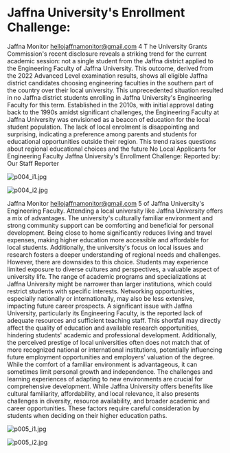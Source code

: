 # Jaffna University's Enrollment Challenge:

Jaffna Monitor
hellojaffnamonitor@gmail.com
4
T
he University Grants Commission's recent disclosure 
reveals a striking trend for the current academic 
session: not a single student from the Jaffna district 
applied to the Engineering Faculty of Jaffna University. 
This outcome, derived from the 2022 Advanced Level 
examination results, shows all eligible Jaffna district 
candidates choosing engineering faculties in the southern 
part of the country over their local university. This 
unprecedented situation resulted in no Jaffna district 
students enrolling in Jaffna University's Engineering 
Faculty for this term.
Established in the 2010s, with initial approval dating back 
to the 1990s amidst significant challenges, the Engineering 
Faculty at Jaffna University was envisioned as a beacon 
of education for the local student population. The lack of 
local enrolment is disappointing and surprising, indicating 
a preference among parents and students for educational 
opportunities outside their region. This trend raises 
questions about regional educational choices and the future 
No Local Applicants 
for Engineering 
Faculty
Jaffna University's 
Enrollment Challenge: 
Reported by: 
Our Staff Reporter

![p004_i1.jpg](images_out/004_jaffna_universitys_enrollment_challenge/p004_i1.jpg)

![p004_i2.jpg](images_out/004_jaffna_universitys_enrollment_challenge/p004_i2.jpg)

Jaffna Monitor
hellojaffnamonitor@gmail.com
5
of Jaffna University's Engineering Faculty.
Attending a local university like Jaffna University offers 
a mix of advantages. The university's culturally familiar 
environment and strong community support can be 
comforting and beneficial for personal development. 
Being close to home significantly reduces living and travel 
expenses, making higher education more accessible and 
affordable for local students. Additionally, the university's 
focus on local issues and research fosters a deeper 
understanding of regional needs and challenges.
However, there are downsides to this choice. Students 
may experience limited exposure to diverse cultures 
and perspectives, a valuable aspect of university life. 
The range of academic programs and specializations 
at Jaffna University might be narrower than larger 
institutions, which could restrict students 
with specific interests. Networking 
opportunities, especially nationally 
or internationally, may also be less 
extensive, impacting future career 
prospects.
A significant issue with Jaffna University, 
particularly its Engineering Faculty, is 
the reported lack of adequate resources 
and sufficient teaching staff. This 
shortfall may directly affect the quality 
of education and available research 
opportunities, hindering students' 
academic and professional development. 
Additionally, the perceived prestige of 
local universities often does not match 
that of more recognized national or 
international institutions, potentially 
influencing future employment opportunities and 
employers' valuation of the degree.
While the comfort of a familiar environment is 
advantageous, it can sometimes limit personal growth and 
independence. The challenges and learning experiences 
of adapting to new environments are crucial for 
comprehensive development.
 While Jaffna University offers benefits like cultural 
familiarity, affordability, and local relevance, it also 
presents challenges in diversity, resource availability, and 
broader academic and career opportunities. These factors 
require careful consideration by students when deciding on 
their higher education paths.

![p005_i1.jpg](images_out/004_jaffna_universitys_enrollment_challenge/p005_i1.jpg)

![p005_i2.jpg](images_out/004_jaffna_universitys_enrollment_challenge/p005_i2.jpg)

